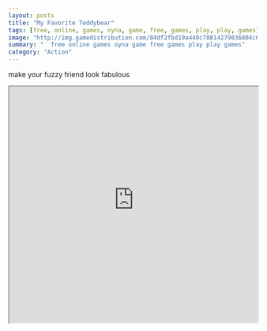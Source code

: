 ```yaml
---
layout: posts
title: "My Favorite Teddybear"
tags: [free, online, games, oyna, game, free, games, play, play, games]
image: "http://img.gamedistribution.com/84df2fbd19a440c78814279036804c67.jpg"
summary: "  free online games oyna game free games play play games"
category: "Action"
---
```


make your fuzzy friend look fabulous

<iframe width="100%" height="480px;" src="http://flash.gamedistribution.com?game=84df2fbd19a440c78814279036804c67"></iframe>